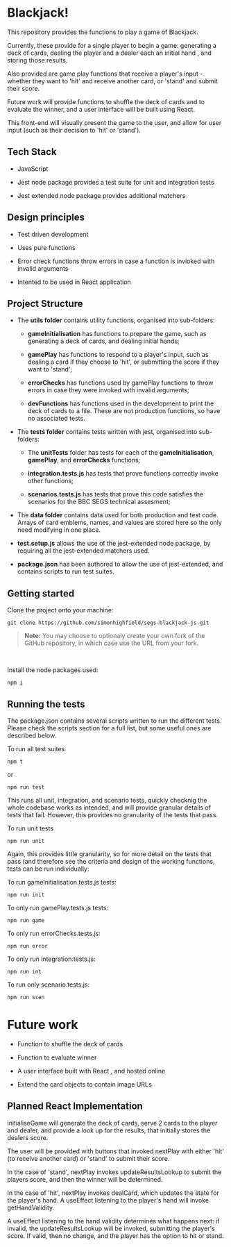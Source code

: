 # Blackjack!

This repository provides the functions to play a game of Blackjack.

Currently, these provide for a single player to begin a game: generating a deck of cards, dealing the player and a dealer each an initial hand , and storing those results. 

Also provided are game play functions that receive a player's input - whether they want to 'hit' and receive another card, or 'stand' and submit their score.

Future work will provide functions to shuffle the deck of cards and to evaluate the winner, and a user interface will be built using React.

This front-end will visually present the game to the user, and allow for user input (such as their decision to 'hit' or 'stand').

 

## Tech Stack

 

- JavaScript

- Jest node package provides a test suite for unit and integration tests

- Jest extended node package provides additional matchers

 

## Design principles

 

- Test driven development

- Uses pure functions

- Error check functions throw errors in case a function is invioked with invalid arguments

- Intented to be used in React application

 

## Project Structure

 

- The **utils folder** contains utility functions, organised into sub-folders:

    - **gameInitialisation** has functions to prepare the game, such as generating a deck of cards, and dealing initial hands;

    - **gamePlay** has functions to respond to a player's input, such as dealing a card if they choose to 'hit', or submitting the score if they want to 'stand';

    - **errorChecks** has functions used by gamePlay functions to throw errors in case they were invoked with invalid arguments;

    - **devFunctions** has functions used in the development to print the deck of cards to a file. These are not production functions, so have no associated tests.

 

- The **tests folder** contains tests written with jest, organised into sub-folders:

    - The **unitTests** folder has tests for each of the **gameInitialisation**, **gamePlay**, and **errorChecks** functions;

    - **integration.tests.js** has tests that prove functions correctly invoke other functions;

    - **scenarios.tests.js** has tests that prove this code satisfies the scenarios for the BBC SEGS technical assesment;

- The **data folder** contains data used for both production and test code. Arrays of card emblems, names, and values are stored here so the only need modifying in one place.

- **test.setup.js** allows the use of the jest-extended node package, by requiring all the jest-extended matchers used.

- **package.json** has been authored to allow the use of jest-extended, and contains scripts to run test suites.

 

## Getting started

Clone the project onto your machine:

 

    git clone https://github.com/simonhighfield/segs-blackjack-js.git

 

> **Note:** You may choose to optionaly create your own fork of the GitHub repository, in which case use the URL from your fork.

 

  <br>

 

Install the node packages used:

 

    npm i

 

## Running the tests

The package.json contains several scripts written to run the different tests. Please check the scripts section for a full list, but some useful ones are described below.

 

To run all test suites

 

    npm t

or

 

    npm run test

This runs all unit, integration, and scenario tests, quickly checknig the whole codebase works as intended, and will provide granular details of tests that fail. However, this provides no granularity of the tests that pass.

 

 

To run unit tests

 

    npm run unit

Again, this provides little granularity, so for more detail on the tests that pass (and therefore see the criteria and design of the working functions, tests can be run individually:

To run gameInitialisation.tests.js tests:

 

    npm run init

 

To only run gamePlay.tests.js tests:

 

    npm run game

   

To only run errorChecks.tests.js:

 

    npm run error

To only run integration.tests.js:

 

    npm run int

  

To run only scenario.tests.js:

 

    npm run scen

 

 

# Future work

 

- Function to shuffle the deck of cards

- Function to evaluate winner

- A user interface built with React , and hosted online

- Extend the card objects to contain image URLs

 

## Planned React Implementation

initialiseGame will generate the deck of cards, serve 2 cards to the player and dealer, and provide a look up for the results, that initially stores the dealers score.

The user will be provided with buttons that invoked nextPlay with either 'hit' (to receive another card) or 'stand' to submit their score.

In the case of 'stand', nextPlay invokes updateResultsLookup to submit the players score, and then the winner will be determined.

In the case of 'hit', nextPlay invokes dealCard, which updates the state for the player's hand. A useEffect listening to the player's hand will invoke getHandValidity.

A useEffect listening to the hand validity determines what happens next: if invalid, the updateResultsLookup will be invoked, submitting the player's score. If valid, then no change, and the player has the option to hit or stand.